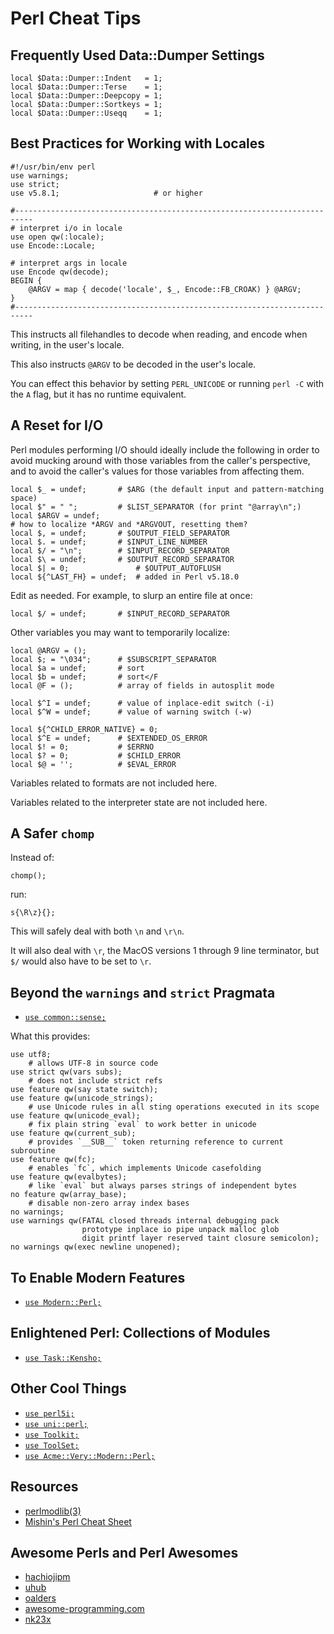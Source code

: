# Perl Cheat Tips

## Frequently Used Data::Dumper Settings

    local $Data::Dumper::Indent   = 1;
    local $Data::Dumper::Terse    = 1;
    local $Data::Dumper::Deepcopy = 1;
    local $Data::Dumper::Sortkeys = 1;
    local $Data::Dumper::Useqq    = 1;

## Best Practices for Working with Locales

    #!/usr/bin/env perl
    use warnings;
    use strict;
    use v5.8.1;                     # or higher

    #--------------------------------------------------------------------------
    # interpret i/o in locale
    use open qw(:locale);
    use Encode::Locale;

    # interpret args in locale
    use Encode qw(decode);
    BEGIN {
        @ARGV = map { decode('locale', $_, Encode::FB_CROAK) } @ARGV;
    }
    #--------------------------------------------------------------------------

This instructs all filehandles to decode when reading, and encode when
writing, in the user's locale.

This also instructs `@ARGV` to be decoded in the user's locale.

You can effect this behavior by setting `PERL_UNICODE` or running
`perl -C` with the `A` flag, but it has no runtime equivalent.

## A Reset for I/O

Perl modules performing I/O should ideally include the following in
order to avoid mucking around with those variables from the caller's
perspective, and to avoid the caller's values for those variables from
affecting them.

```
local $_ = undef;       # $ARG (the default input and pattern-matching space)
local $" = " ";         # $LIST_SEPARATOR (for print "@array\n";)
local $ARGV = undef;
# how to localize *ARGV and *ARGVOUT, resetting them?
local $, = undef;       # $OUTPUT_FIELD_SEPARATOR
local $. = undef;       # $INPUT_LINE_NUMBER
local $/ = "\n";        # $INPUT_RECORD_SEPARATOR
local $\ = undef;       # $OUTPUT_RECORD_SEPARATOR
local $| = 0;               # $OUTPUT_AUTOFLUSH
local ${^LAST_FH} = undef;  # added in Perl v5.18.0
```

Edit as needed.  For example, to slurp an entire file at once:

```
local $/ = undef;       # $INPUT_RECORD_SEPARATOR
```

Other variables you may want to temporarily localize:

```
local @ARGV = ();
local $; = "\034";      # $SUBSCRIPT_SEPARATOR
local $a = undef;       # sort
local $b = undef;       # sort</F
local @F = ();          # array of fields in autosplit mode

local $^I = undef;      # value of inplace-edit switch (-i)
local $^W = undef;      # value of warning switch (-w)

local ${^CHILD_ERROR_NATIVE} = 0;
local $^E = undef;      # $EXTENDED_OS_ERROR
local $! = 0;           # $ERRNO
local $? = 0;           # $CHILD_ERROR
local $@ = '';          # $EVAL_ERROR
```

Variables related to formats are not included here.

Variables related to the interpreter state are not included here.

## A Safer `chomp`

Instead of:

    chomp();

run:

    s{\R\z}{};

This will safely deal with both `\n` and `\r\n`.

It will also deal with `\r`, the MacOS versions 1 through 9 line
terminator, but `$/` would also have to be set to `\r`.

## Beyond the `warnings` and `strict` Pragmata

-   [`use common::sense;`](https://metacpan.org/pod/common::sense)

What this provides:

```
use utf8;
    # allows UTF-8 in source code
use strict qw(vars subs);
    # does not include strict refs
use feature qw(say state switch);
use feature qw(unicode_strings);
    # use Unicode rules in all sting operations executed in its scope
use feature qw(unicode_eval);
    # fix plain string `eval` to work better in unicode
use feature qw(current_sub);
    # provides `__SUB__` token returning reference to current subroutine
use feature qw(fc);
    # enables `fc`, which implements Unicode casefolding
use feature qw(evalbytes);
    # like `eval` but always parses strings of independent bytes
no feature qw(array_base);
    # disable non-zero array index bases
no warnings;
use warnings qw(FATAL closed threads internal debugging pack
                prototype inplace io pipe unpack malloc glob
                digit printf layer reserved taint closure semicolon);
no warnings qw(exec newline unopened);
```

## To Enable Modern Features

-   [`use Modern::Perl;`](https://metacpan.org/pod/Modern::Perl)

## Enlightened Perl: Collections of Modules

-   [`use Task::Kensho;`](https://metacpan.org/pod/Task::Kensho)

## Other Cool Things

-   [`use perl5i;`](https://metacpan.org/pod/perl5i)
-   [`use uni::perl;`](https://metacpan.org/pod/release/MONS/uni-perl-0.03/lib/uni/perl.pm)
-   [`use Toolkit;`](https://metacpan.org/pod/Toolkit)
-   [`use ToolSet;`](https://metacpan.org/pod/ToolSet)
-   [`use Acme::Very::Modern::Perl;`](https://metacpan.org/pod/Acme::Very::Modern::Perl)

## Resources

-   [perlmodlib(3)](https://perldoc.perl.org/perlmodlib.html)
-   [Mishin's Perl Cheat Sheet](https://www.cheatography.com/mishin/cheat-sheets/perlcheat/)

## Awesome Perls and Perl Awesomes

-   [hachiojipm](https://github.com/hachiojipm/awesome-perl)
-   [uhub](https://github.com/uhub/awesome-perl)
-   [oalders](https://github.com/oalders/awesome-perl)
-   [awesome-programming.com](https://perl.awesome-programming.com/)
-   [nk23x](https://gitlab.com/nk23x/awesome-perl)
